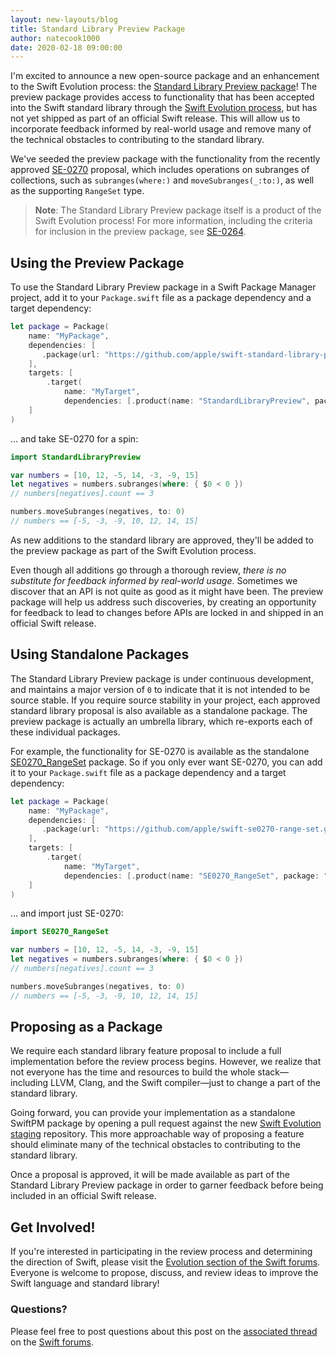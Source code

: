 ```yaml
---
layout: new-layouts/blog
title: Standard Library Preview Package
author: natecook1000
date: 2020-02-18 09:00:00
---
```


I'm excited to announce a new open-source package and an enhancement to the Swift Evolution process: the [Standard Library Preview package](https://github.com/apple/swift-standard-library-preview)! The preview package provides access to functionality that has been accepted into the Swift standard library through the [Swift Evolution process](https://github.com/swiftlang/swift-evolution/blob/master/process.md), but has not yet shipped as part of an official Swift release. This will allow us to incorporate feedback informed by real-world usage and remove many of the technical obstacles to contributing to the standard library.

We've seeded the preview package with the functionality from the recently approved [SE-0270](https://github.com/swiftlang/swift-evolution/blob/master/proposals/0270-rangeset-and-collection-operations.md) proposal, which includes operations on subranges of collections, such as `subranges(where:)` and `moveSubranges(_:to:)`, as well as the supporting `RangeSet` type.

> **Note**: The Standard Library Preview package itself is a product of the Swift Evolution process! For more information, including the criteria for inclusion in the preview package, see [SE-0264](https://github.com/swiftlang/swift-evolution/blob/master/proposals/0264-stdlib-preview-package.md).

## Using the Preview Package

To use the Standard Library Preview package in a Swift Package Manager project, add it to your `Package.swift` file as a package dependency and a target dependency:

~~~swift
let package = Package(
    name: "MyPackage",
    dependencies: [
       .package(url: "https://github.com/apple/swift-standard-library-preview.git", from: "0.0.1"),
    ],
    targets: [
        .target(
            name: "MyTarget",
            dependencies: [.product(name: "StandardLibraryPreview", package: "swift-standard-library-preview")]),
    ]
)
~~~

... and take SE-0270 for a spin:

~~~swift
import StandardLibraryPreview

var numbers = [10, 12, -5, 14, -3, -9, 15]
let negatives = numbers.subranges(where: { $0 < 0 })
// numbers[negatives].count == 3

numbers.moveSubranges(negatives, to: 0)
// numbers == [-5, -3, -9, 10, 12, 14, 15]
~~~

As new additions to the standard library are approved, they'll be added to the preview package as part of the Swift Evolution process.

Even though all additions go through a thorough review, *there is no substitute for feedback informed by real-world usage*. Sometimes we discover that an API is not quite as good as it might have been. The preview package will help us address such discoveries, by creating an opportunity for feedback to lead to changes before APIs are locked in and shipped in an official Swift release.

## Using Standalone Packages

The Standard Library Preview package is under continuous development, and maintains a major version of `0` to indicate that it is not intended to be source stable. If you require source stability in your project, each approved standard library proposal is also available as a standalone package. The preview package is actually an umbrella library, which re-exports each of these individual packages.

For example, the functionality for SE-0270 is available as the standalone [SE0270_RangeSet](https://github.com/apple/swift-se0270-range-set/) package. So if you only ever want SE-0270, you can add it to your `Package.swift` file as a package dependency and a target dependency:

~~~swift
let package = Package(
    name: "MyPackage",
    dependencies: [
       .package(url: "https://github.com/apple/swift-se0270-range-set.git", from: "1.0.0"),
    ],
    targets: [
        .target(
            name: "MyTarget",
            dependencies: [.product(name: "SE0270_RangeSet", package: "swift-se0270-range-set")]),
    ]
)
~~~

... and import just SE-0270:

~~~swift
import SE0270_RangeSet

var numbers = [10, 12, -5, 14, -3, -9, 15]
let negatives = numbers.subranges(where: { $0 < 0 })
// numbers[negatives].count == 3

numbers.moveSubranges(negatives, to: 0)
// numbers == [-5, -3, -9, 10, 12, 14, 15]
~~~

## Proposing as a Package

We require each standard library feature proposal to include a full implementation before the review process begins. However, we realize that not everyone has the time and resources to build the whole stack—including LLVM, Clang, and the Swift compiler—just to change a part of the standard library.

Going forward, you can provide your implementation as a standalone SwiftPM package by opening a pull request against the new [Swift Evolution staging](https://github.com/swiftlang/swift-evolution-staging) repository. This more approachable way of proposing a feature should eliminate many of the technical obstacles to contributing to the standard library.

Once a proposal is approved, it will be made available as part of the Standard Library Preview package in order to garner feedback before being included in an official Swift release.

## Get Involved!

If you're interested in participating in the review process and determining the direction of Swift, please visit the [Evolution section of the Swift forums](https://forums.swift.org/c/evolution). Everyone is welcome to propose, discuss, and review ideas to improve the Swift language and standard library!

### Questions?

Please feel free to post questions about this post on the [associated thread](https://forums.swift.org/t/swift-org-blog-standard-library-preview-package/33916) on the [Swift forums][].

[Swift forums]: https://forums.swift.org
